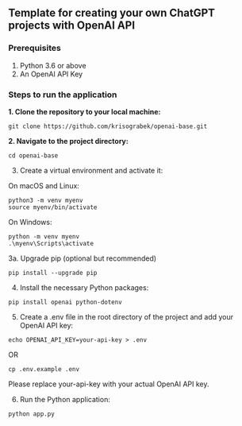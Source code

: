 ## Template for creating your own ChatGPT projects with OpenAI API

### Prerequisites
1. Python 3.6 or above
2. An OpenAI API Key

### Steps to run the application
**1. Clone the repository to your local machine:**
```shell
git clone https://github.com/krisograbek/openai-base.git
```

**2. Navigate to the project directory:**
```shell
cd openai-base
```

3. Create a virtual environment and activate it:

On macOS and Linux:
```shell
python3 -m venv myenv
source myenv/bin/activate
```

On Windows:
```shell
python -m venv myenv
.\myenv\Scripts\activate
```

3a. Upgrade pip (optional but recommended)
```shell
pip install --upgrade pip
```

4. Install the necessary Python packages:
```shell
pip install openai python-dotenv
```

5. Create a .env file in the root directory of the project and add your OpenAI API key:
```shell
echo OPENAI_API_KEY=your-api-key > .env
```
OR

```shell
cp .env.example .env
```

Please replace your-api-key with your actual OpenAI API key.

6. Run the Python application:
```shell
python app.py
```
